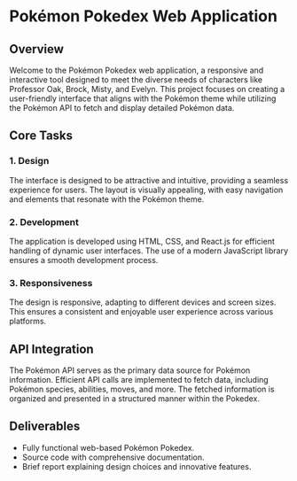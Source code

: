 
# Pokémon Pokedex Web Application

## Overview

Welcome to the Pokémon Pokedex web application, a responsive and interactive tool designed to meet the diverse needs of characters like Professor Oak, Brock, Misty, and Evelyn. This project focuses on creating a user-friendly interface that aligns with the Pokémon theme while utilizing the Pokémon API to fetch and display detailed Pokémon data.

## Core Tasks

### 1. Design
The interface is designed to be attractive and intuitive, providing a seamless experience for users. The layout is visually appealing, with easy navigation and elements that resonate with the Pokémon theme.

### 2. Development
The application is developed using HTML, CSS, and React.js for efficient handling of dynamic user interfaces. The use of a modern JavaScript library ensures a smooth development process.

### 3. Responsiveness
The design is responsive, adapting to different devices and screen sizes. This ensures a consistent and enjoyable user experience across various platforms.

## API Integration

The Pokémon API serves as the primary data source for Pokémon information. Efficient API calls are implemented to fetch data, including Pokémon species, abilities, moves, and more. The fetched information is organized and presented in a structured manner within the Pokedex.

## Deliverables

- Fully functional web-based Pokémon Pokedex.
- Source code with comprehensive documentation.
- Brief report explaining design choices and innovative features.

